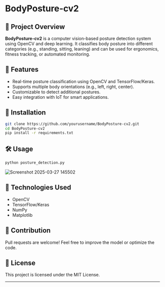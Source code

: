 
# BodyPosture-cv2

## 📌 Project Overview
**BodyPosture-cv2** is a computer vision-based posture detection system using OpenCV and deep learning. It classifies body posture into different categories (e.g., standing, sitting, leaning) and can be used for ergonomics, fitness tracking, or automated monitoring.

## 🚀 Features
- Real-time posture classification using OpenCV and TensorFlow/Keras.
- Supports multiple body orientations (e.g., left, right, center).
- Customizable to detect additional postures.
- Easy integration with IoT for smart applications.

## 📂 Installation

```bash
git clone https://github.com/yourusername/BodyPosture-cv2.git
cd BodyPosture-cv2
pip install -r requirements.txt
```

## 🛠 Usage

```bash
python posture_detection.py
```

![Screenshot 2025-03-27 145502](https://github.com/user-attachments/assets/4c4ef9c8-bee6-4882-9515-4124d57c9195)


## 🤖 Technologies Used
- OpenCV
- TensorFlow/Keras
- NumPy
- Matplotlib

## 📌 Contribution
Pull requests are welcome! Feel free to improve the model or optimize the code.

## 🔗 License
This project is licensed under the MIT License.

---
